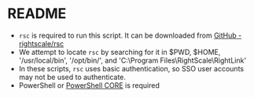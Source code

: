 # README
- `rsc` is required to run this script. It can be downloaded from [GitHub - rightscale/rsc](https://github.com/rightscale/rsc)
- We attempt to locate `rsc` by searching for it in $PWD, $HOME, '/usr/local/bin', '/opt/bin/', and 'C:\Program Files\RightScale\RightLink'
- In these scripts, `rsc` uses basic authentication, so SSO user accounts may not be used to authenticate.
- PowerShell or [PowerShell CORE](https://github.com/PowerShell/PowerShell) is required
